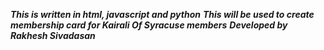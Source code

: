 ***This is written in html, javascript and python***
***This will be used to create membership card for Kairali Of Syracuse members***
***Developed by Rakhesh Sivadasan***
